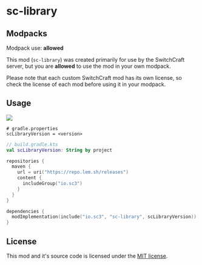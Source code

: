 # sc-library

## Modpacks

Modpack use: **allowed**

This mod (`sc-library`) was created primarily for use by the SwitchCraft server, but you are **allowed** to use the
mod in your own modpack.

Please note that each custom SwitchCraft mod has its own license, so check the license of each mod before using it in
your modpack.

## Usage

![](https://repo.lem.sh/api/badge/latest/releases/io/sc3/sc-library?name=Latest%20version)
```properties
# gradle.properties
scLibraryVersion = <version>
```

```kotlin
// build.gradle.kts
val scLibraryVersion: String by project

repositories {
  maven {
    url = uri("https://repo.lem.sh/releases")
    content {
      includeGroup("io.sc3")
    }
  }
}

dependencies {
  modImplementation(include("io.sc3", "sc-library", scLibraryVersion))
}
```

## License

This mod and it's source code is licensed under the
[MIT license](https://github.com/SwitchCraftCC/sc-library/blob/HEAD/LICENSE).
